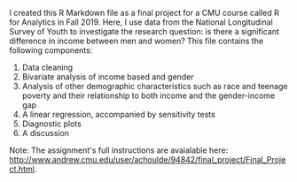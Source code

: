 I created this R Markdown file as a final project for a CMU course called R for Analytics in Fall 2019. Here, I use data from the National Longitudinal Survey of Youth to investigate the research question: is there a significant difference in income between men and women? This file contains the following components:

1. Data cleaning
2. Bivariate analysis of income based and gender
3. Analysis of other demographic characteristics such as race and teenage poverty and their relationship to both income and the gender-income gap
3. A linear regression, accompanied by sensitivity tests
4. Diagnostic plots
5. A discussion


Note: The assignment's full instructions are avaialable here: http://www.andrew.cmu.edu/user/achoulde/94842/final_project/Final_Project.html. 
